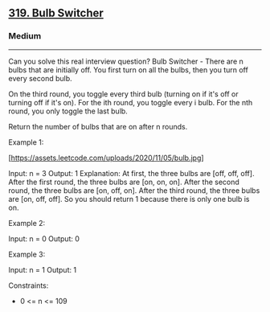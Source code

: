 <h2><a href="https://leetcode.com/problems/bulb-switcher/">319. Bulb Switcher</a></h2><h3>Medium</h3><hr>Can you solve this real interview question? Bulb Switcher - There are n bulbs that are initially off. You first turn on all the bulbs, then you turn off every second bulb.

On the third round, you toggle every third bulb (turning on if it's off or turning off if it's on). For the ith round, you toggle every i bulb. For the nth round, you only toggle the last bulb.

Return the number of bulbs that are on after n rounds.

Example 1:

[https://assets.leetcode.com/uploads/2020/11/05/bulb.jpg]

Input: n = 3
Output: 1
Explanation: At first, the three bulbs are [off, off, off].
After the first round, the three bulbs are [on, on, on].
After the second round, the three bulbs are [on, off, on].
After the third round, the three bulbs are [on, off, off].
So you should return 1 because there is only one bulb is on.

Example 2:

Input: n = 0
Output: 0

Example 3:

Input: n = 1
Output: 1

Constraints:

- 0 <= n <= 109
